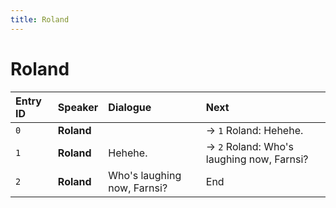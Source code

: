 ```yaml
---
title: Roland
---
```


# Roland


| Entry ID | Speaker | Dialogue | Next |
| :------- | :------ | :------- | :------------ |
| `0` | **Roland** |  | → `1` Roland: Hehehe\. |
| `1` | **Roland** | Hehehe\. | → `2` Roland: Who's laughing now, Farnsi? |
| `2` | **Roland** | Who's laughing now, Farnsi? | End |
